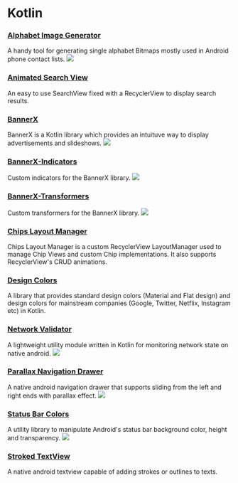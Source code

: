 
# Kotlin

### [Alphabet Image Generator](https://github.com/IODevBlue/AlphabetBitmapGenerator)
A handy tool for generating single alphabet Bitmaps mostly used in Android phone contact lists. 
<img src="https://github.com/IODevBlue/AlphabetBitmapGenerator/blob/main/sample/src/main/ic_launcher-playstore.png" />

### [Animated Search View](https://github.com/IODevBlue/AnimatedSearchView)
An easy to use SearchView fixed with a RecyclerView to display search results.

### [BannerX](https://github.com/IODevBlue/BannerX)
BannerX is a Kotlin library which provides an intuituve way to display advertisements and slideshows. 
<img src="https://github.com/IODevBlue/BannerX/blob/main/sample/src/main/ic_launcher-playstore.png" />

### [BannerX-Indicators](https://github.com/IODevBlue/BannerX-Indicators)
Custom indicators for the BannerX library.
<img src="https://github.com/IODevBlue/BannerX/blob/main/sample/src/main/ic_launcher-playstore.png" />

### [BannerX-Transformers](https://github.com/IODevBlue/BannerX-Transformers)
Custom transformers for the BannerX library. 
<img src="https://github.com/IODevBlue/BannerX/blob/main/sample/src/main/ic_launcher-playstore.png" />

### [Chips Layout Manager](https://github.com/IODevBlue/ChipsLayoutManager)
Chips Layout Manager is a custom RecyclerView LayoutManager used to manage Chip Views and custom Chip implementations. It also supports RecyclerView's CRUD animations.

### [Design Colors](https://github.com/IODevBlue/DesignColors)
A library that provides standard design colors (Material and Flat design) and design colors for mainstream companies (Google, Twitter, Netflix, Instagram etc) in Kotlin. 

### [Network Validator](https://github.com/IODevBlue/NetworkValidator)
A lightweight utility module written in Kotlin for monitoring network state on native android.
<img src="https://github.com/IODevBlue/NetworkValidator/blob/main/sample/src/main/res/ic_launcher-playstore.png" />

### [Parallax Navigation Drawer](https://github.com/IODevBlue/ParallaxNavigationDrawer/)
A native android navigation drawer that supports sliding from the left and right ends with parallax effect.
<img src="https://raw.githubusercontent.com/IODevBlue/ParallaxNavigationDrawer/main/sample/src/main/ic_launcher-playstore.png"/>

### [Status Bar Colors](https://github.com/IODevBlue/StatusBarColors)
A utility library to manipulate Android's status bar background color, height and transparency. 
<img src="https://github.com/IODevBlue/StatusBarColors/blob/main/app/src/main/ic_launcher-playstore.png" />

### [Stroked TextView](https://github.com/IODevBlue/StrokedTextView)
A native android textview capable of adding strokes or outlines to texts. 
